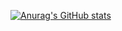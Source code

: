 [![Anurag's GitHub stats](https://github-readme-stats.vercel.app/api?username=Azzpr)](https://github.com/anuraghazra/github-readme-stats)
